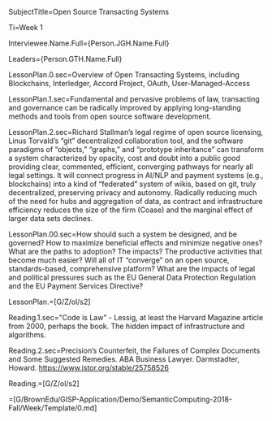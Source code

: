 SubjectTitle=Open Source Transacting Systems

Ti=Week 1

Interviewee.Name.Full={Person.JGH.Name.Full}

Leaders={Person.GTH.Name.Full}

LessonPlan.0.sec=Overview of Open Transacting Systems, including Blockchains, Interledger, Accord Project, OAuth, User-Managed-Access

LessonPlan.1.sec=Fundamental and pervasive problems of law, transacting and governance can be radically improved by applying long-standing methods and tools from open source software development.

LessonPlan.2.sec=Richard Stallman’s legal regime of open source licensing, Linus Torvald’s “git” decentralized collaboration tool, and the software paradigms of “objects,” “graphs,” and “prototype inheritance” can transform a system characterized by opacity, cost and doubt into a public good providing clear, commented, efficient, converging pathways for nearly all legal settings.  It will connect progress in AI/NLP and payment systems (e.g., blockchains) into a kind of “federated” system of wikis, based on git, truly decentralized, preserving privacy and autonomy.  Radically reducing much of the need for hubs and aggregation of data, as contract and infrastructure efficiency reduces the size of the firm (Coase) and the marginal effect of larger data sets declines.

LessonPlan.00.sec=How should such a system be designed, and be governed?  How to maximize beneficial effects and minimize negative ones?  What are the paths to adoption?  The impacts?  The productive activities that become much easier?  Will all of IT “converge” on an open source, standards-based, comprehensive platform?  What are the impacts of legal and political pressures such as the EU General Data Protection Regulation and the EU Payment Services Directive?

LessonPlan.=[G/Z/ol/s2]

Reading.1.sec="Code is Law" - Lessig, at least the Harvard Magazine article from 2000, perhaps the book.  The hidden impact of infrastructure and algorithms.

Reading.2.sec=Precision’s Counterfeit, the Failures of Complex Documents and Some Suggested Remedies.  ABA Business Lawyer.  Darmstadter, Howard. https://www.jstor.org/stable/25758526

Reading.=[G/Z/ol/s2]

=[G/BrownEdu/GISP-Application/Demo/SemanticComputing-2018-Fall/Week/Template/0.md]